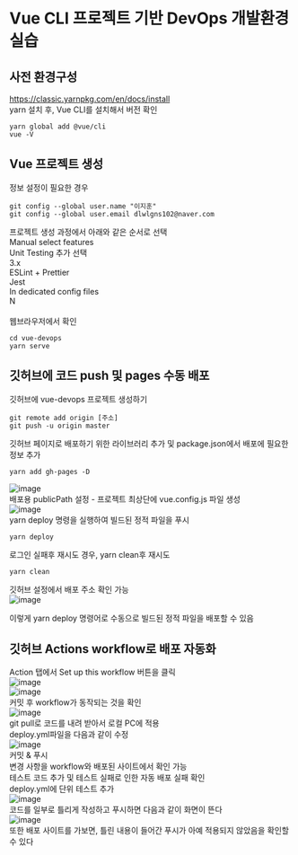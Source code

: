 # Vue CLI 프로젝트 기반 DevOps 개발환경 실습

## 사전 환경구성
https://classic.yarnpkg.com/en/docs/install <br>
yarn 설치 후, Vue CLI를 설치해서 버전 확인 <br>
```
yarn global add @vue/cli 
vue -V
```

## Vue 프로젝트 생성
정보 설정이 필요한 경우<br>
```
git config --global user.name "이지훈"
git config --global user.email dlwlgns102@naver.com
```
프로젝트 생성 과정에서 아래와 같은 순서로 선택<br>
Manual select features<br>
Unit Testing 추가 선택<br>
3.x<br>
ESLint + Prettier<br>
Jest<br>
In dedicated config files<br>
N<br><br>
웹브라우저에서 확인<br>
```
cd vue-devops
yarn serve
```


## 깃허브에 코드 push 및 pages 수동 배포
깃허브에 vue-devops 프로젝트 생성하기<br>
```
git remote add origin [주소]
git push -u origin master
```
깃허브 페이지로 배포하기 위한 라이브러리 추가 및 package.json에서 배포에 필요한 정보 추가<br>
```
yarn add gh-pages -D
```
![image](https://user-images.githubusercontent.com/50227342/123760097-7e29ed80-d8fb-11eb-827f-71bd3fe5cd4b.png) <br>
배포용 publicPath 설정 - 프로젝트 최상단에 vue.config.js 파일 생성<br>
![image](https://user-images.githubusercontent.com/50227342/123760135-85e99200-d8fb-11eb-8675-40b9f86f4d55.png) <br>
yarn deploy 명령을 실행하여 빌드된 정적 파일을 푸시<br>
```
yarn deploy
```
로그인 실패후 재시도 경우, yarn clean후 재시도
```
yarn clean
```
깃허브 설정에서 배포 주소 확인 가능<br>
![image](https://user-images.githubusercontent.com/50227342/123760166-8da93680-d8fb-11eb-9ba9-77245bed88b6.png)<br>

이렇게 yarn deploy 명령어로 수동으로 빌드된 정적 파일을 배포할 수 있음<br>

## 깃허브 Actions workflow로 배포 자동화
Action 탭에서 Set up this workflow 버튼을 클릭<br>
![image](https://user-images.githubusercontent.com/50227342/123760184-93068100-d8fb-11eb-94d2-73714560b061.png)<br>
![image](https://user-images.githubusercontent.com/50227342/123760210-98fc6200-d8fb-11eb-8604-3d32e75c3490.png)<br>
커밋 후 workflow가 동작되는 것을 확인<br>
![image](https://user-images.githubusercontent.com/50227342/123760230-9dc11600-d8fb-11eb-9ae1-ac69fbdffa6e.png)<br>
git pull로 코드를 내려 받아서 로컬 PC에 적용<br>
deploy.yml파일을 다음과 같이 수정<br>
![image](https://user-images.githubusercontent.com/50227342/123760263-a3b6f700-d8fb-11eb-9410-846689e333c1.png)<br>
커밋 & 푸시<br>
변경 사항을 workflow와 배포된 사이트에서 확인 가능<br>
테스트 코드 추가 및 테스트 실패로 인한 자동 배포 실패 확인<br>
deploy.yml에 단위 테스트 추가<br>
![image](https://user-images.githubusercontent.com/50227342/123760295-aade0500-d8fb-11eb-8762-6a3a32fc3dc7.png)<br>
코드를 일부로 틀리게 작성하고 푸시하면 다음과 같이 화면이 뜬다<br>
![image](https://user-images.githubusercontent.com/50227342/123760320-b03b4f80-d8fb-11eb-8afe-d46aacc4c9d1.png)<br>
또한 배포 사이트를 가보면, 틀린 내용이 들어간 푸시가 아예 적용되지 않았음을 확인할 수 있다<br>
